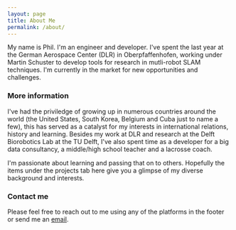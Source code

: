 ```yaml
---
layout: page
title: About Me
permalink: /about/
---
```


My name is Phil. I'm an engineer and developer. I've spent the last year at the German Aerospace Center (DLR) in Oberpfaffenhofen, working under Martin Schuster to develop tools for research in mutli-robot SLAM techniques. I'm currently in the market for new opportunities and challenges.

### More information

I've had the priviledge of growing up in numerous countries around the world (the United States, South Korea, Belgium and Cuba just to name a few), this has served as a catalyst for my interests in international relations, history and learning. Besides my work at DLR and research at the Delft Biorobotics Lab at the TU Delft, I've also spent time as a developer for a big data consultancy, a middle/high school teacher and a lacrosse coach. 

I'm passionate about learning and passing that on to others. Hopefully the items under the projects tab here give you a glimpse of my diverse background and interests.

### Contact me

Please feel free to reach out to me using any of the platforms in the footer or send me an [email](mailto:philip.heijkoop@gmail.com).
